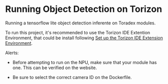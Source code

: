 # Running Object Detection on Torizon

Running a tensorflow lite object detection inferente on Toradex modules.

To run this project, it's recommended to use the Torizon IDE Extention Environment, that could be install following [Set up the Torizon IDE Extension Environment](https://developer.toradex.com/torizon/application-development/ide-extension/set-up-the-ide-ext2-environment).

Alerts: 

- Before attempting to run on the NPU, make sure that your module has one. This can be verified on the website.

- Be sure to select the correct camera ID on the Dockerfile.